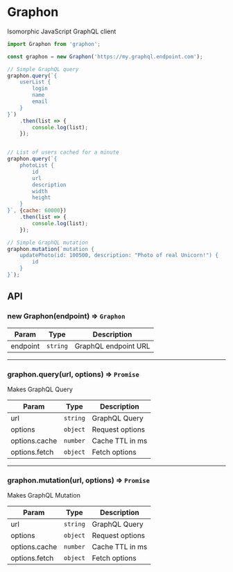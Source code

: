 # Graphon
Isomorphic JavaScript GraphQL client

```js
import Graphon from 'graphon';

const graphon = new Graphon('https://my.graphql.endpoint.com');

// Simple GraphQL query
graphon.query(`{
	userList {
		login
		name
		email
	}
}`)
	.then(list => {
		console.log(list);
	});


// List of users cached for a minute
graphon.query(`{
	photoList {
		id
		url
		description
		width
		height
	}
}`, {cache: 60000})
	.then(list => {
		console.log(list);
	});

// Simple GraphQL mutation
graphon.mutation(`mutation {
	updatePhoto(id: 100500, description: "Photo of real Unicorn!") {
		id
	}
}`);
```

## API

### new Graphon(endpoint) => ``Graphon``

| Param | Type | Description |
| --- | --- | --- |
| endpoint | ``string`` | GraphQL endpoint URL |

-----------------

### graphon.query(url, options) ⇒ ``Promise``
Makes GraphQL Query

| Param | Type | Description |
| --- | --- | --- |
| url | ``string`` | GraphQL Query |
| options | ``object`` | Request options |
| options.cache | ``number`` | Cache TTL in ms |
| options.fetch | ``object`` | Fetch options |

-----------------

### graphon.mutation(url, options) ⇒ ``Promise``
Makes GraphQL Mutation

| Param | Type | Description |
| --- | --- | --- |
| url | ``string`` | GraphQL Query |
| options | ``object`` | Request options |
| options.cache | ``number`` | Cache TTL in ms |
| options.fetch | ``object`` | Fetch options |
